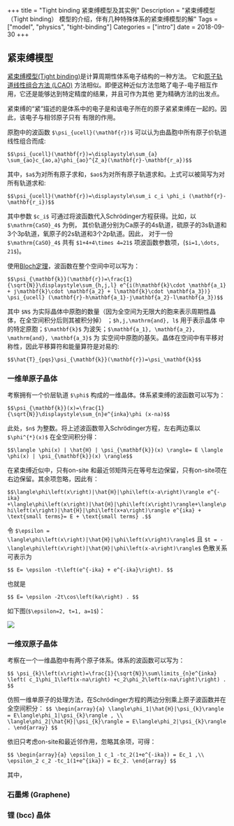 +++
title = "Tight binding 紧束缚模型及其实例"
Description = "紧束缚模型 （Tight binding） 模型的介绍，伴有几种特殊体系的紧束缚模型的解"
Tags = ["model", "physics", "tight-binding"]
Categories = ["intro"]
date = 2018-09-30
+++

## 紧束缚模型

[紧束缚模型(Tight binding)](https://en.wikipedia.org/wiki/Tight_binding)是计算周期性体系电子结构的一种方法。 它和[原子轨道线性组合方法 (LCAO)](https://en.wikipedia.org/wiki/Linear_combination_of_atomic_orbitals)
方法相似。即便这种近似方法忽略了电子-电子相互作用，它还是能够达到特定精度的结果，并且可作为其他
更为精确方法的出发点。

紧束缚的“紧”描述的是体系中的电子是和该电子所在的原子紧紧束缚在一起的。因此，该电子与相邻原子只有
有限的作用。

原胞中的波函数 `$\psi_{ucell}(\mathbf{r})$` 可以认为由晶胞中所有原子价轨道线性组合而成:

`$$\psi_{ucell}(\mathbf{r})=\displaystyle\sum_{a} \sum_{ao}c_{ao,a}\phi_{ao}^{Z_a}(\mathbf{r}-\mathbf{r_a})$$`

其中，`$a$`为对所有原子求和，`$ao$`为对所有原子轨道求和。上式可以被简写为对所有轨道求和:

`$$\psi_{ucell}(\mathbf{r})=\displaystyle\sum_i c_i \phi_i (\mathbf{r}-\mathbf{r_i})$$`

其中参数 `$c_i$` 可通过将波函数代入Schrödinger方程获得。比如，以 `$\mathrm{CaSO}_4$` 为例，
其价轨道分别为Ca原子的4s轨道，硫原子的3s轨道和3个3p轨道，氧原子的2s轨道和3个2p轨道。因此，
对于一份 `$\mathrm{CaSO}_4$` 共有 `$1+4+4\times 4=21$` 项波函数参数项，(`$i=1,\dots, 21$`)。

使用[Bloch定理](https://en.wikipedia.org/wiki/Bloch_wave)，波函数在整个空间中可以写为：

`$$\psi_{\mathbf{k}}(\mathbf{r})=\frac{1}{\sqrt{N}}\displaystyle\sum_{h,j,l} e^{i(h\mathbf{k}\cdot \mathbf{a_1} + j\mathbf{k}\cdot \mathbf{a_2} + l\mathbf{k}\cdot \mathbf{a_3})} \psi_{ucell} (\mathbf{r}-h\mathbf{a_1}-j\mathbf{a_2}-l\mathbf{a_3})$$`

其中 `$N$` 为实际晶体中原胞的数量（因为全空间为无限大的胞来表示周期性晶体，在全空间积分后则其被积分掉）
；`$h,j,\mathrm{and}, l$` 用于表示晶体
中的特定原胞；`$\mathbf{k}$` 为波矢；`$\mathbf{a_1}, \mathbf{a_2}, \mathrm{and}, \mathbf{a_3}$` 为
实空间中原胞的基矢。晶体在空间中有平移对称性，因此平移算符和能量算符是对易的:

`$$\hat{T}_{pqs}\psi_{\mathbf{k}}(\mathbf{r})=\psi_\mathbf{k}$$`

### 一维单原子晶体

考察拥有一个价层轨道 `$\phi$` 构成的一维晶体。体系紧束缚的波函数可以写为：

`$$\psi_{\mathbf{k}}(x)=\frac{1}{\sqrt{N}}\displaystyle\sum_{n}e^{inka}\phi (x-na)$$`

此处，`$n$` 为整数。将上述波函数带入Schrödinger方程，左右两边乘以 `$\phi^{*}(x)$` 在全空间积分得：

`$$\langle \phi(x) | \hat{H} | \psi_{\mathbf{k}}(x) \rangle= E \langle \phi(x) | \psi_{\mathbf{k}}(x) \rangle$$`

在紧束缚近似中，只有on-site 和最近邻矩阵元在等号左边保留，只有on-site项在右边保留。其余项忽略，因此有：

`$$\langle\phi\left(x\right)|\hat{H}|\phi\left(x-a\right)\rangle e^{-ika} +\langle\phi\left(x\right)|\hat{H}|\phi\left(x\right)\rangle+\langle\phi\left(x\right)|\hat{H}|\phi\left(x+a\right)\rangle e^{ika} + \text{small terms}= E + \text{small terms} .$$`

令 `$\epsilon = \langle\phi\left(x\right)|\hat{H}|\phi\left(x\right)\rangle$` 且 `$t = - \langle\phi\left(x\right)|\hat{H}|\phi\left(x-a\right)\rangle$`
色散关系可表示为

`$$ E= \epsilon -t\left(e^{-ika} + e^{-ika}\right).
$$`

也就是

`$$ E= \epsilon -2t\cos\left(ka\right) .
$$`

如下图(`$\epsilon=2, t=1, a=1$`)：

![](/images/tb-1D-01.png)

### 一维双原子晶体

考察在一个一维晶胞中有两个原子体系。体系的波函数可以写为：

`$$ \psi_{k}\left(x\right)=\frac{1}{\sqrt{N}}\sum\limits_{n}e^{inka} \left( c_1\phi_1\left(x-na\right) +c_2\phi_2\left(x-na\right)\right) .
$$`

仿照一维单原子的处理方法，在Schrödinger方程的两边分别乘上原子波函数并在全空间积分：
`$$ \begin{array}{a}
\langle\phi_1|\hat{H}|\psi_{k}\rangle = E\langle\phi_1|\psi_{k}\rangle , \\ \langle\phi_2|\hat{H}|\psi_{k}\rangle = E\langle\phi_2|\psi_{k}\rangle . \end{array}
$$`

依旧只考虑on-site和最近邻作用，忽略其余项，可得：

`$$ \begin{array}{a}
\epsilon_1 c_1 -tc_2(1+e^{-ika}) = Ec_1 ,\\
\epsilon_2 c_2 -tc_1(1+e^{ika}) = Ec_2.
\end{array} $$`

其中，


### 石墨烯 (Graphene)

### 锂 (bcc) 晶体
